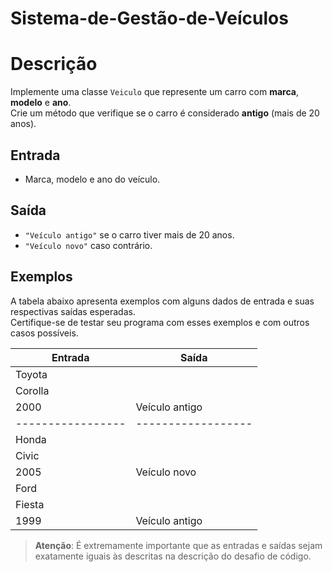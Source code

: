 # Sistema-de-Gestão-de-Veículos
# Descrição

Implemente uma classe `Veiculo` que represente um carro com **marca**, **modelo** e **ano**.  
Crie um método que verifique se o carro é considerado **antigo** (mais de 20 anos).

## Entrada

- Marca, modelo e ano do veículo.

## Saída

- `"Veículo antigo"` se o carro tiver mais de 20 anos.  
- `"Veículo novo"` caso contrário.

## Exemplos

A tabela abaixo apresenta exemplos com alguns dados de entrada e suas respectivas saídas esperadas.  
Certifique-se de testar seu programa com esses exemplos e com outros casos possíveis.

| Entrada         | Saída           |
|----------------|------------------|
| Toyota          |                  |
| Corolla         |                  |
| 2000            | Veículo antigo   |
|-----------------|------------------|
| Honda           |                  |
| Civic           |                  |
| 2005            | Veículo novo     |
| Ford            |                  |
| Fiesta          |                  |
| 1999            | Veículo antigo   |

> **Atenção**: É extremamente importante que as entradas e saídas sejam exatamente iguais às descritas na descrição do desafio de código.

